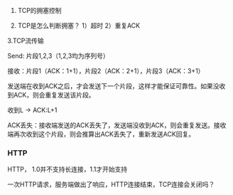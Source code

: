 1. TCP的拥塞控制

2. TCP是怎么判断拥塞？
   1）超时
   2）重复ACK
   
3.TCP流传输

Send: 片段1,2,3（1,2,3均为序列号）

接收：片段1（ACK：1+1），片段2（ACK：2+1），片段3（ACK：3+1）

发送端在收到ACK之后，才会发送下一个片段，这样才能保证可靠性。如果没收到ACK，则会重复发送该片段。

收到L -> ACK:L+1

ACK丢失：接收端发送的ACK丢失了，发送端没收到ACK，则会重复发送。接收端再次收到这个片段，则会推算出ACK丢失了，重新发送ACK回复。

### HTTP
HTTP， 1.0并不支持长连接，1.1才开始支持

一次HTTP请求，服务端做出了响应，HTTP连接结束，TCP连接会关闭吗？

